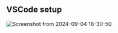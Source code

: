 ## VSCode setup

![Screenshot from 2024-09-04 18-30-50](https://github.com/user-attachments/assets/845ed80f-80f6-47a4-a8db-da8a4ff3ef55)
